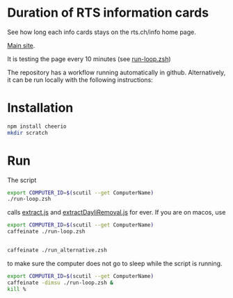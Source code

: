 # Duration of RTS information cards

See how long each info cards stays on the rts.ch/info home page.

[Main site](html/index.html).

It is testing the page every 10 minutes (see [run-loop.zsh](./run-loop.zsh))

The repository has a workflow running automatically in github.
Alternatively, it can be run locally with the following instructions:

# Installation
```zsh
npm install cheerio
mkdir scratch
```
# Run
The script 
```zsh
export COMPUTER_ID=$(scutil --get ComputerName)
./run-loop.zsh
```
calls [extract.js](extract.js) and [extractDayliRemoval.js](extractDayliRemoval.js) for ever.
If you are on macos, use 
```zsh
export COMPUTER_ID=$(scutil --get ComputerName)
caffeinate ./run-loop.zsh


caffeinate ./run_alternative.zsh
```
to make sure the computer does not go to sleep while the script is running. 

```zsh
export COMPUTER_ID=$(scutil --get ComputerName)
caffeinate -dimsu ./run-loop.zsh &
kill % 
```

